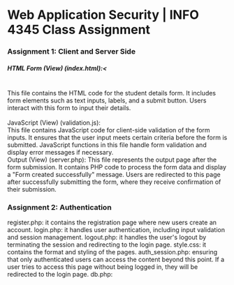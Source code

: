 # Web Application Security | INFO 4345 Class Assignment
<h3>Assignment 1: Client and Server Side</h3>
<h5>HTML Form (View) (index.html):<</h5> <br>
This file contains the HTML code for the student details form.
It includes form elements such as text inputs, labels, and a submit button.
Users interact with this form to input their details. <br>
<br>
JavaScript (View) (validation.js): <br>
This file contains JavaScript code for client-side validation of the form inputs.
It ensures that the user input meets certain criteria before the form is submitted.
JavaScript functions in this file handle form validation and display error messages if necessary.
<br>
<be>
<b></b>Output (View) (server.php): </b>
This file represents the output page after the form submission.
It contains PHP code to process the form data and display a "Form created successfully" message.
Users are redirected to this page after successfully submitting the form, where they receive confirmation of their submission.

<h3>Assignment 2: Authentication</h3>
register.php: it contains the registration page where new users create an account.
login.php: it handles user authentication, including input validation and session management.
logout.php: it handles the user's logout by terminating the session and redirecting to the login page.
style.css: it contains the format and styling of the pages.
auth_session.php: ensuring that only authenticated users can access the content beyond this point. If a user tries to access this page without being logged in, they will be redirected to the login page.
db.php: 







